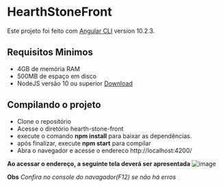 # HearthStoneFront

Este projeto foi feito com  [Angular CLI](https://github.com/angular/angular-cli) version 10.2.3.

## Requisitos Minimos
- 4GB de memória RAM
- 500MB de espaço em disco
- NodeJS versão 10 ou superior [Download](https://nodejs.org/en/)

## Compilando o projeto
- Clone o repositório
- Acesse o diretório hearth-stone-front
- execute o comando **npm install** para baixar as dependências.
- após finalizar, execute **npm start** para compilar
- Abra o navegador e acesse o endereco http://localhost:4200/

**Ao acessar o endereço, a seguinte tela deverá ser apresentada**
![image](https://user-images.githubusercontent.com/46661562/131259047-49320e96-7b0b-4639-abe8-0f5529b0ca39.png)

**Obs** _Confira no console do navagador(F12) se não há erros_
